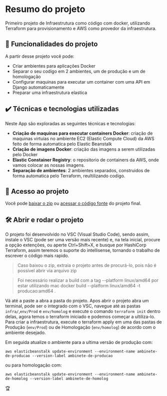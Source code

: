 # Resumo do projeto

Primeiro projeto de Infraestrutura como código com docker, utilizando Terraform para provisionamento e AWS como provedor da infraestrutura.

## 🔨 Funcionalidades do projeto

A partir desse projeto você pode:

- Criar ambientes para aplicações Docker
- Separar o seu codigo em 2 ambientes, um de produção e um de homologação
- Configurar maquinas para executar um container com uma API em Django automaticamente
- Preparar uma infraestrutura elastica

## ✔️ Técnicas e tecnologias utilizadas

Neste App são exploradas as seguintes técnicas e tecnologias:

- **Criação de maquinas para executar containers Docker**: criação de maquinas virtuias no ambiente EC2 (Elastic Compute Cloud) da AWS feito de forma automatica pelo Elastic Beanstalk
- **Criação de imagens Docker**: criação das imagens a serem utilizadas pelo Docker 
- **Elastic Constainer Registry**: o repositorio de containers da AWS, onde vamos colocar as nossas imagens.
- **Separação de ambientes**: 2 ambientes separados, construidos de forma automatica pelo Terraform, reultilizando codigo.

## 📁 Acesso ao projeto

Você pode [baixar o zip](https://github.com/leollo98/iac-curso4/archive/refs/heads/Aula_5.zip) ou [acessar o código fonte](https://github.com/leollo98/iac-curso4/tree/Aula_5) do projeto final.

## 🛠️ Abrir e rodar o projeto

O projeto foi desenvolvido no VSC (Visual Studio Code), sendo assim, instale o VSC (pode ser uma versão mais recente) e, na tela inicial, procure a opção extenções, ou aperte Ctrl+Shift+X, e busque por HashiCorp Terraform, assim teremos o suporte do intellisense, tornando o trabalho de escrever o código mais rapido.

> Caso baixou o zip, extraia o projeto antes de procurá-lo, pois não é possível abrir via arquivo zip

> Foi necessário realizar a build com a tag --platform linux/amd64 por estar utilizando mac
> docker build --platform linux/amd64 -t producao:amd64 . 

Vá até a paste a abra a pasta do projeto. Apos abrir o projeto abra um terminal, pode ser o integrado com o VSC, navegue até as pastas `infra/`,`env/Prod` e `env/homolog` e execute o comando `terraform init` dentro delas, agora temos o terraform iniciado e podemos começar a ultiliza-lo. Para criar a infraestrutura, execute o terraform apply em uma das pastas de Produção (`env/Prod`) ou de Homologação (`env/homolog`) de acordo com o ambiente desejado.

Em seguida atualize o ambiente para a ultima versão de produção com:

```aws elasticbeanstalk update-environment --environment-name ambinete-de-producao --version-label ambinete-de-producao```

ou para homologação com:

```aws elasticbeanstalk update-environment --environment-name ambinete-de-homolog --version-label ambinete-de-homolog```

🏆